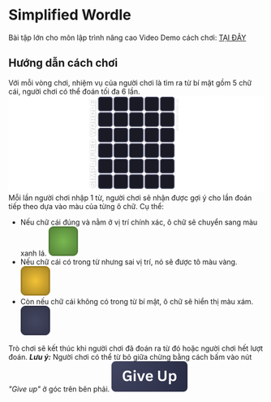 # Simplified Wordle
 Bài tập lớn cho môn lập trình nâng cao
 Video Demo cách chơi: [TẠI ĐÂY](https://drive.google.com/file/d/1Zy1dSHkcFeDH7cb4ViUYGUAe4F4b3M0a/view?usp=sharing)
## Hướng dẫn cách chơi
 Với mỗi vòng chơi, nhiệm vụ của người chơi là tìm ra từ bí mật gồm 5 chữ cái, người chơi có thể đoán tối đa 6 lần. 
 ![Grid Demo](assets\ui\guess_grid.png)
 Mỗi lần người chơi nhập 1 từ, người chơi sẽ nhận được gợi ý cho lần đoán tiếp theo dựa vào màu của từng ô chữ. Cụ thể:
 - Nếu chữ cái đúng và nằm ở vị trí chính xác, ô chữ sẽ chuyển sang màu xanh lá. ![Correct letter](assets/ui/CellColor/grid_green.png)
 - Nếu chữ cái có trong từ nhưng sai vị trí, nó sẽ được tô màu vàng. ![Misplaced Letter](assets/ui/CellColor/grid_yellow.png)
 - Còn nếu chữ cái không có trong từ bí mật, ô chữ sẽ hiển thị màu xám. ![Wrong Letter](assets/ui/CellColor/grid_gray.png)
 
Trò chơi sẽ kết thúc khi người chơi đã đoán ra từ đó hoặc người chơi hết lượt đoán.
_**Lưu ý:**_ Người chơi có thể từ bỏ giữa chừng bằng cách bấm vào nút _"Give up"_ ở góc trên bên phải. ![Give up](assets/ui/giveup_button.png)
